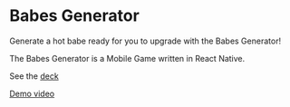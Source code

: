 # Babes Generator

Generate a hot babe ready for you to upgrade with the Babes Generator!

The Babes Generator is a Mobile Game written in React Native.

See the [deck](https://www.canva.com/design/DAFqGZiTI-c/r4qe6BBme1G-hlpbC1gSrw/view?utm_content=DAFqGZiTI-c&utm_campaign=designshare&utm_medium=link&utm_source=publishsharelink)

[Demo video](https://youtu.be/NXc7Kl0Ddlk)
